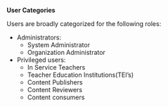 **User Categories**

Users are broadly categorized for the following roles:
+ Administrators:
  + System Administrator
  + Organization Administrator
+ Privileged users:
  + In Service Teachers 
  + Teacher Education Institutions(TEI’s)
  + Content Publishers 
  + Content Reviewers
  + Content consumers
